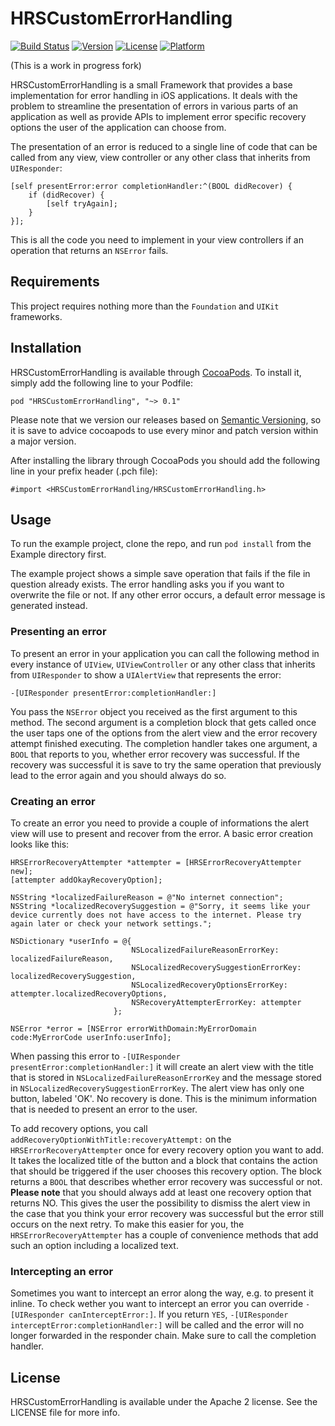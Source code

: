# HRSCustomErrorHandling

[![Build Status](https://travis-ci.org/iCarambaa/HRSCustomErrorHandling.svg?branch=develop)](https://travis-ci.org/iCarambaa/HRSCustomErrorHandling)
[![Version](https://img.shields.io/cocoapods/v/HRSCustomErrorHandling.svg?style=flat-square)](http://cocoadocs.org/docsets/HRSCustomErrorHandling)
[![License](https://img.shields.io/cocoapods/l/HRSCustomErrorHandling.svg?style=flat-square)](http://cocoadocs.org/docsets/HRSCustomErrorHandling)
[![Platform](https://img.shields.io/cocoapods/p/HRSCustomErrorHandling.svg?style=flat-square)](http://cocoadocs.org/docsets/HRSCustomErrorHandling)

(This is a work in progress fork)

HRSCustomErrorHandling is a small Framework that provides a base implementation for error handling in iOS applications. It deals with the problem to streamline the presentation of errors in various parts of an application as well as provide APIs to implement error specific recovery options the user of the application can choose from.

The presentation of an error is reduced to a single line of code that can be called from any view, view controller or any other class that inherits from `UIResponder`:

	[self presentError:error completionHandler:^(BOOL didRecover) {
		if (didRecover) {
	   		[self tryAgain];
    	}
    }];

This is all the code you need to implement in your view controllers if an operation that returns an `NSError` fails.


## Requirements

This project requires nothing more than the `Foundation` and `UIKit` frameworks.


## Installation

HRSCustomErrorHandling is available through [CocoaPods](http://cocoapods.org). To install it, simply add the following line to your Podfile:

    pod "HRSCustomErrorHandling", "~> 0.1"
    
Please note that we version our releases based on [Semantic Versioning](http://semver.org), so it is save to advice cocoapods to use every minor and patch version within a major version.

After installing the library through CocoaPods you should add the following line in your prefix header (.pch file):

    #import <HRSCustomErrorHandling/HRSCustomErrorHandling.h>
    

## Usage

To run the example project, clone the repo, and run `pod install` from the Example directory first.

The example project shows a simple save operation that fails if the file in question already exists. The error handling asks you if you want to overwrite the file or not. If any other error occurs, a default error message is generated instead.


### Presenting an error

To present an error in your application you can call the following method in every instance of `UIView`, `UIViewController` or any other class that inherits from `UIResponder` to show a `UIAlertView` that represents the error:

    -[UIResponder presentError:completionHandler:]
    
You pass the `NSError` object you received as the first argument to this method. The second argument is a completion block that gets called once the user taps one of the options from the alert view and the error recovery attempt finished executing. The completion handler takes one argument, a `BOOL` that reports to you, whether error recovery was successful. If the recovery was successful it is save to try the same operation that previously lead to the error again and you should always do so.


### Creating an error

To create an error you need to provide a couple of informations the alert view will use to present and recover from the error. A basic error creation looks like this:

	HRSErrorRecoveryAttempter *attempter = [HRSErrorRecoveryAttempter new];
	[attempter addOkayRecoveryOption];
	
	NSString *localizedFailureReason = @"No internet connection";
	NSString *localizedRecoverySuggestion = @"Sorry, it seems like your device currently does not have access to the internet. Please try again later or check your network settings.";
	
	NSDictionary *userInfo = @{
							   NSLocalizedFailureReasonErrorKey: localizedFailureReason,
							   NSLocalizedRecoverySuggestionErrorKey: localizedRecoverySuggestion,
							   NSLocalizedRecoveryOptionsErrorKey: attempter.localizedRecoveryOptions,
							   NSRecoveryAttempterErrorKey: attempter
						   };
	
	NSError *error = [NSError errorWithDomain:MyErrorDomain code:MyErrorCode userInfo:userInfo];

When passing this error to `-[UIResponder presentError:completionHandler:]` it will create an alert view with the title that is stored in `NSLocalizedFailureReasonErrorKey` and the message stored in `NSLocalizedRecoverySuggestionErrorKey`. The alert view has only one button, labeled 'OK'. No recovery is done. This is the minimum information that is needed to present an error to the user.

To add recovery options, you call `addRecoveryOptionWithTitle:recoveryAttempt:` on the `HRSErrorRecoveryAttempter` once for every recovery option you want to add. It takes the localized title of the button and a block that contains the action that should be triggered if the user chooses this recovery option. The block returns a `BOOL` that describes whether error recovery was successful or not. **Please note** that you should always add at least one recovery option that returns NO. This gives the user the possibility to dismiss the alert view in the case that you think your error recovery was successful but the error still occurs on the next retry. To make this easier for you, the `HRSErrorRecoveryAttempter` has a couple of convenience methods that add such an option including a localized text.

### Intercepting an error

Sometimes you want to intercept an error along the way, e.g. to present it inline. To check wether you want to intercept an error you can override `-[UIResponder canInterceptError:]`. If you return `YES`, `-[UIResponder interceptError:completionHandler:]` will be called and the error will no longer forwarded in the responder chain. Make sure to call the completion handler.


## License

HRSCustomErrorHandling is available under the Apache 2 license. See the LICENSE file for more info.
